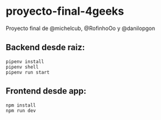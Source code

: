 # proyecto-final-4geeks

Proyecto final de @michelcub, @RofinhoOo y @danilopgon

## Backend desde raiz:

```
pipenv install
pipenv shell
pipenv run start
```

## Frontend desde app:

```
npm install
npm run dev
```
